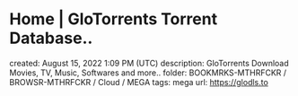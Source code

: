 # Home | GloTorrents Torrent Database..

created: August 15, 2022 1:09 PM (UTC)
description: GloTorrents Download Movies, TV, Music, Softwares and more..
folder: BOOKMRKS-MTHRFCKR / BROWSR-MTHRFCKR / Cloud / MEGA
tags: mega
url: https://glodls.to